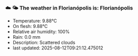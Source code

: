 ### ☁️ 🌤️  The weather in Florianópolis is: Florianópolis

- Temperature: 9.88°C
- On flesh: 9.88°C
- Relative air humidity: 100%
- Rain: 0.0 mm
- Description: Scattered clouds
- last updated: 2025-08-12T09:21:12.475012
